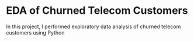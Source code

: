 # EDA of Churned Telecom Customers
In this project, I performed exploratory data analysis of churned telecom customers using Python
